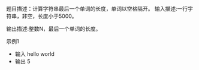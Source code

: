 题目描述：计算字符串最后一个单词的长度，单词以空格隔开。 
输入描述:一行字符串，非空，长度小于5000。

输出描述:整数N，最后一个单词的长度。

示例1
- 输入 hello world
- 输出 5
